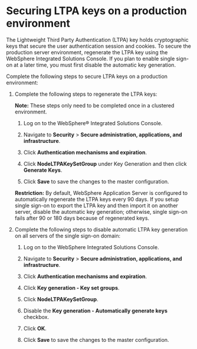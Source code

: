 # Securing LTPA keys on a production environment

The Lightweight Third Party Authentication (LTPA) key holds cryptographic keys that secure the user authentication session and cookies. To secure the production server environment, regenerate the LTPA key using the WebSphere Integrated Solutions Console. If you plan to enable single sign-on at a later time, you must first disable the automatic key generation.

Complete the following steps to secure LTPA keys on a production environment:

1.  Complete the following steps to regenerate the LTPA keys:

    **Note:** These steps only need to be completed once in a clustered environment.

    1.  Log on to the WebSphere® Integrated Solutions Console.

    2.  Navigate to **Security** \> **Secure administration, applications, and infrastructure**.

    3.  Click **Authentication mechanisms and expiration**.

    4.  Click **NodeLTPAKeySetGroup** under Key Generation and then click **Generate Keys**.

    5.  Click **Save** to save the changes to the master configuration.

    **Restriction:** By default, WebSphere Application Server is configured to automatically regenerate the LTPA keys every 90 days. If you setup single sign-on to export the LTPA key and then import it on another server, disable the automatic key generation; otherwise, single sign-on fails after 90 or 180 days because of regenerated keys.

2.  Complete the following steps to disable automatic LTPA key generation on all servers of the single sign-on domain:

    1.  Log on to the WebSphere Integrated Solutions Console.

    2.  Navigate to **Security** \> **Secure administration, applications, and infrastructure**.

    3.  Click **Authentication mechanisms and expiration**.

    4.  Click **Key generation - Key set groups**.

    5.  Click **NodeLTPAKeySetGroup**.

    6.  Disable the **Key generation - Automatically generate keys** checkbox.

    7.  Click **OK**.

    8.  Click **Save** to save the changes to the master configuration.



